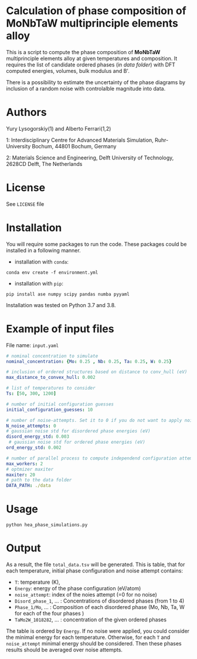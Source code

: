 # Calculation of phase composition of MoNbTaW multiprinciple elements alloy

This is a script to compute the phase composition of **MoNbTaW** multiprinciple elements alloy at given temperatures and composition. It requires the list of candidate ordered phases (in *data folder*) with DFT computed energies, volumes, bulk modulus and B'.

There is a possibility to estimate the uncertainty of the phase diagrams by inclusion of a random noise with controlalble magnitude into data.

# Authors
Yury Lysogorskiy(1) and  Alberto Ferrari(1,2)

1: Interdisciplinary Centre for Advanced Materials Simulation, Ruhr-University Bochum, 44801 Bochum, Germany

2: Materials Science and Engineering, Delft University of Technology, 2628CD Delft, The Netherlands

# License

See `LICENSE` file


# Installation

You will require some packages to run the code. These packages could be installed in a following manner.

* installation with `conda`:

```
conda env create -f environment.yml
```

* installation with `pip`:
```
pip install ase numpy scipy pandas numba pyyaml  
```

Installation was tested on Python 3.7 and 3.8.

# Example of input files

File name: `input.yaml`
```yaml
# nominal concentration to simulate
nominal_concentration: {Mo: 0.25 , Nb: 0.25, Ta: 0.25, W: 0.25} 

# inclusion of ordered structures based on distance to conv_hull (eV)
max_distance_to_convex_hull: 0.002

# list of temperatures to consider
Ts: [50, 300, 1200]

# number of initial configuration guesses
initial_configuration_guesses: 10

# number of noise-attempts. Set it to 0 if you do not want to apply noise
N_noise_attempts: 0      
# gaussian noise std for disordered phase energies (eV)
disord_energy_std: 0.003  
 # gaussian noise std for ordered phase energies (eV)
ord_energy_std: 0.002    

# number of parallel process to compute independend configuration attempts
max_workers: 2            
# optmizer maxiter
maxiter: 20              
# path to the data folder
DATA_PATH: ./data         
```

# Usage

```
python hea_phase_simulations.py
```

# Output

As a result, the file `total_data.tsv` will be generated. 
This is table, that for each temperature, initial phase configuration and noise attempt contains:
* `T`: temperature (K), 
* `Energy`: energy of the phase configuration (eV/atom)
* `noise_attempt`: index of the noies attempt (=0 for no noise)
* `Disord_phase_1`, ... : Concentrations of disordered phases (from 1 to 4)
* `Phase_1/Mo`, ...  : Composition of each disordered phase (Mo, Nb, Ta, W for each of the four phases )
* `TaMo2W_1018282`, ... : concentration of the given ordered phases

The table is ordered by `Energy`. If no noise were applied, you could consider the minimal energy for each temperature. 
Otherwise, for each `T` and `noise_attempt` minimal energy should be considered. Then these phases results should be averaged over noise attempts.